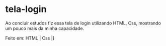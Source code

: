 # tela-login

Ao concluir estudos fiz essa tela de login utilizando HTML, Css, mostrando um pouco mais da minha capacidade. 

Feito em:
HTML | Css |]
